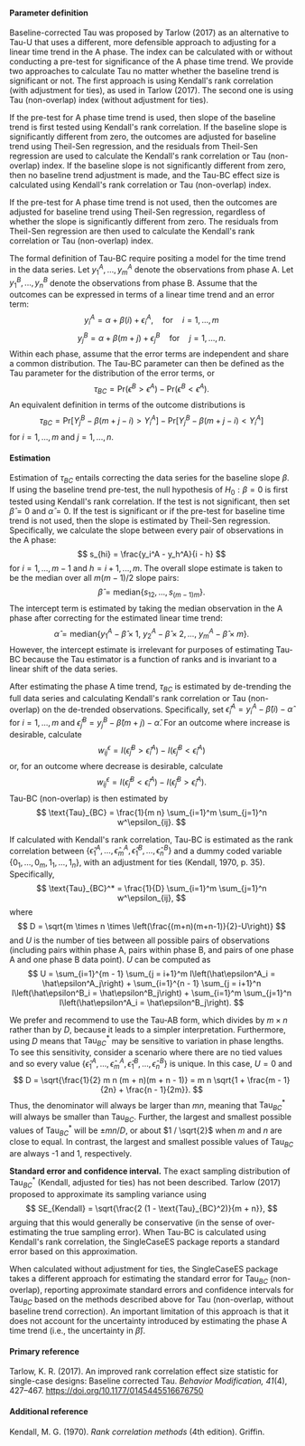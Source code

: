 #### Parameter definition 

Baseline-corrected Tau was proposed by Tarlow (2017) as an alternative to
Tau-U that uses a different, more defensible approach to adjusting for a linear
time trend in the A phase. The index can be calculated with or without conducting a
pre-test for significance of the A phase time trend. We provide two approaches to 
calculate Tau no matter whether the baseline trend is significant or not. 
The first approach is using Kendall's rank correlation (with adjustment for ties), 
as used in Tarlow (2017). The second one is using Tau (non-overlap) index (without adjustment for ties).

If the pre-test for A phase time trend is used, then slope of the baseline trend is first tested using Kendall's rank correlation. If the baseline slope is significantly different from zero, the outcomes are adjusted for baseline trend using Theil-Sen regression, and the residuals from Theil-Sen regression are used to calculate the Kendall's rank correlation or Tau (non-overlap) index. If the baseline slope is not significantly different from zero, then no baseline trend adjustment is made, and the Tau-BC effect size is calculated using Kendall's rank correlation or Tau (non-overlap) index.

If the pre-test for A phase time trend is not used, then the outcomes are adjusted for baseline trend using Theil-Sen regression, regardless of whether the slope is significantly different from zero. The residuals from Theil-Sen regression are then used to calculate the Kendall's rank correlation or Tau (non-overlap) index.

The formal definition of Tau-BC require positing a model for the time trend in the data series. Let $y^A_1,...,y^A_m$ denote the observations from phase A. Let $y^B_1,...,y^B_n$ denote the observations from phase B. Assume that the outcomes can be expressed in terms of a linear time trend and an error term:
$$
y_i^A = \alpha + \beta (i) + \epsilon_i^A, \quad \text{for} \quad i = 1,...,m
$$
$$
y_j^B = \alpha + \beta (m + j) + \epsilon_j^B \quad \text{for} \quad j = 1,...,n.
$$
Within each phase, assume that the error terms are independent and share a common distribution. The Tau-BC parameter can then be defined as the Tau parameter for the distribution of the error terms, or
$$
\tau_{BC} = \text{Pr}(\epsilon^B > \epsilon^A) - \text{Pr}(\epsilon^B < \epsilon^A).
$$
An equivalent definition in terms of the outcome distributions is
$$
\tau_{BC} = \text{Pr}\left[Y_j^B - \beta (m + j - i) > Y_i^A \right] - \text{Pr}\left[Y_j^B - \beta (m + j - i) < Y_i^A\right]
$$
for $i=1,...,m$ and $j = 1,...,n$.

#### Estimation

Estimation of $\tau_{BC}$ entails correcting the data series for the baseline
slope $\beta$. If using the baseline trend pre-test, the null hypothesis of
$H_0: \beta = 0$ is first tested using Kendall's rank correlation. If the test
is not significant, then set $\hat\beta = 0$ and $\hat\alpha = 0$. If the test
is significant or if the pre-test for baseline time trend is not used, then the 
slope is estimated by Theil-Sen regression. Specifically, we calculate the slope 
between every pair of observations in the A phase:
$$
s_{hi} = \frac{y_i^A - y_h^A}{i - h}
$$
for $i = 1,...,m - 1$ and $h = i+1,...,m$. The overall slope estimate is taken
to be the median over all $m(m - 1) / 2$ slope pairs:
$$
\hat\beta = \text{median}\left\{s_{12},...,s_{(m-1)m}\right\}.
$$
The intercept term is estimated by taking the median observation in the A phase
after correcting for the estimated linear time trend:
$$
\hat\alpha = \text{median}\left\{y_1^A - \hat\beta \times 1, \ y_2^A - \hat\beta \times 2, ..., \ y_m^A - \hat\beta \times m\right\}.
$$
However, the intercept estimate is irrelevant for purposes of estimating Tau-BC
because the Tau estimator is a function of ranks and is invariant to a linear
shift of the data series.

After estimating the phase A time trend, $\tau_{BC}$ is estimated by de-trending
the full data series and calculating Kendall's rank correlation or Tau (non-overlap) 
on the de-trended observations.
Specifically, set $\hat\epsilon_i^A = y_i^A - \hat\beta (i) - \hat\alpha$ for $i
= 1,...,m$ and $\hat\epsilon_j^B = y_j^B - \hat\beta (m + j) - \hat\alpha$. For
an outcome where increase is desirable, calculate
$$w^\epsilon_{ij} = I\left(\hat\epsilon^B_j > \hat\epsilon^A_i\right) - I\left(\hat\epsilon^B_j < \hat\epsilon^A_i\right)$$
or, for an outcome where decrease is desirable, calculate
$$w^\epsilon_{ij} = I\left(\hat\epsilon^B_j < \hat\epsilon^A_i\right) - I\left(\hat\epsilon^B_j > \hat\epsilon^A_i\right).$$
Tau-BC (non-overlap) is then estimated by
$$
\text{Tau}_{BC} = \frac{1}{m n} \sum_{i=1}^m \sum_{j=1}^n w^\epsilon_{ij}.
$$

If calculated with Kendall's rank correlation, Tau-BC is estimated as the rank correlation between $\left\{\hat\epsilon^A_1, \dots, \hat\epsilon^A_m, \hat\epsilon^B_1, \dots, \hat\epsilon^B_n \right\}$ and a dummy coded variable $\left\{0_1,\dots,0_m, 1_1,\dots,1_n \right\}$, with an adjustment for ties (Kendall, 1970, p. 35). Specifically, 
$$
\text{Tau}_{BC}^* = \frac{1}{D} \sum_{i=1}^m \sum_{j=1}^n w^\epsilon_{ij},
$$
where 
$$
D = \sqrt{m \times n \times \left(\frac{(m+n)(m+n-1)}{2}-U\right)}
$$
and $U$ is the number of ties between all possible pairs of observations (including pairs within phase A, pairs within phase B, and pairs of one phase A and one phase B data point). $U$ can be computed as 
$$
U = \sum_{i=1}^{m - 1} \sum_{j = i+1}^m I\left(\hat\epsilon^A_i = \hat\epsilon^A_j\right) + \sum_{i=1}^{n - 1} \sum_{j = i+1}^n I\left(\hat\epsilon^B_i = \hat\epsilon^B_j\right) + \sum_{i=1}^m \sum_{j=1}^n I\left(\hat\epsilon^A_i = \hat\epsilon^B_j\right).
$$

We prefer and recommend to use the Tau-AB form, which divides by $m \times n$ rather than by $D$, because it leads to a simpler interpretation. Furthermore, using $D$ means that $\text{Tau}_{BC}^*$ may be sensitive to variation in phase lengths. To see this sensitivity, consider a scenario where there are no tied values and so every value $\left\{\hat\epsilon^A_1, \dots, \hat\epsilon^A_m, \hat\epsilon^B_1, \dots, \hat\epsilon^B_n \right\}$ is unique. In this case, $U = 0$ and
$$
D = \sqrt{\frac{1}{2} m n (m + n)(m + n - 1)} = m n \sqrt{1 + \frac{m - 1}{2n} + \frac{n - 1}{2m}}.
$$
Thus, the denominator will always be larger than $m n$, meaning that $\text{Tau}_{BC}^*$ will always be smaller than $\text{Tau}_{BC}$. Further, the largest and smallest possible values of $\text{Tau}_{BC}^*$ will be $\pm m n / D$, or about $1 / \sqrt{2}$ when $m$ and $n$ are close to equal. In contrast, the largest and smallest possible values of $\text{Tau}_{BC}$ are always -1 and 1, respectively.

__Standard error and confidence interval.__ The exact sampling distribution of
$\text{Tau}_{BC}^*$ (Kendall, adjusted for ties) has not been described.
Tarlow (2017) proposed to approximate its sampling variance using
$$
SE_{Kendall} = \sqrt{\frac{2 (1 - \text{Tau}_{BC}^2)}{m + n}},
$$
arguing that this would generally be conservative (in the sense of over-estimating 
the true sampling error). When Tau-BC is calculated using Kendall's rank correlation, 
the SingleCaseES package reports a standard error based on this approximation.

When calculated without adjustment for ties, the SingleCaseES package takes a 
different approach for estimating the standard error for $\text{Tau}_{BC}$ (non-overlap), 
reporting approximate standard errors and confidence intervals for $\text{Tau}_{BC}$ 
based on the methods described above for $\text{Tau}$ (non-overlap, without baseline 
trend correction). An important limitation of this approach is that it does not 
account for the uncertainty introduced by estimating the phase A time trend 
(i.e., the uncertainty in $\hat\beta$).

#### Primary reference

Tarlow, K. R. (2017). An improved rank correlation effect size statistic for single-case designs: Baseline corrected Tau. _Behavior Modification, 41_(4), 427–467. https://doi.org/10.1177/0145445516676750

#### Additional reference

Kendall, M. G. (1970). _Rank correlation methods_ (4th edition). Griffin.